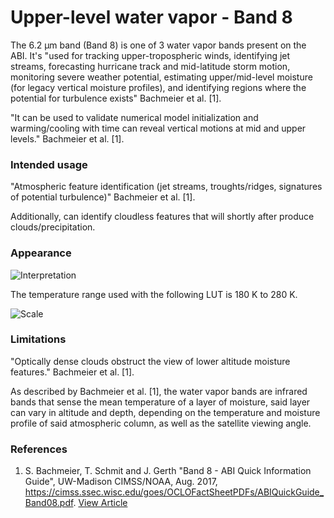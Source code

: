 # Upper-level water vapor - Band 8

The 6.2 µm band (Band 8) is one of 3 water vapor bands present on the ABI. It's "used for tracking upper-tropospheric winds, identifying jet streams, forecasting hurricane track and mid-latitude storm motion, monitoring severe weather potential, estimating upper/mid-level moisture (for legacy vertical moisture profiles), and identifying regions where the potential for turbulence exists" Bachmeier et al. [1].

"It can be used to validate numerical model initialization and warming/cooling with time can reveal vertical motions at mid and upper levels." Bachmeier et al. [1].

### Intended usage

"Atmospheric feature identification (jet streams, troughts/ridges, signatures of potential turbulence)" Bachmeier et al. [1].

Additionally, can identify cloudless features that will shortly after produce clouds/precipitation.


### Appearance

![Interpretation](descriptions/img/ABIUpperLevelWater.png)

The temperature range used with the following LUT is 180 K to 280 K.

![Scale](lut/cal/abi_wv_8-10.png)


### Limitations

"Optically dense clouds obstruct the view of lower altitude moisture features." Bachmeier et al. [1].

As described by Bachmeier et al. [1], the water vapor bands are infrared bands that sense the mean temperature of a layer of moisture, said layer can vary in altitude and depth, depending on the temperature and moisture profile of said atmospheric column, as well as the satellite viewing angle.

### References

1. S. Bachmeier, T. Schmit and J. Gerth "Band 8 - ABI Quick Information Guide", UW-Madison CIMSS/NOAA, Aug. 2017, https://cimss.ssec.wisc.edu/goes/OCLOFactSheetPDFs/ABIQuickGuide_Band08.pdf. [View Article](https://cimss.ssec.wisc.edu/goes/OCLOFactSheetPDFs/ABIQuickGuide_Band08.pdf)
